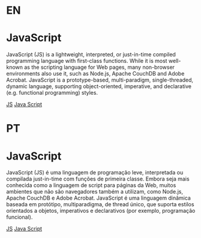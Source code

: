 # EN
# JavaScript

JavaScript (JS) is a lightweight, interpreted, or just-in-time compiled programming language with first-class functions. While it is most well-known as the scripting language for Web pages, many non-browser environments also use it, such as Node.js, Apache CouchDB and Adobe Acrobat. JavaScript is a prototype-based, multi-paradigm, single-threaded, dynamic language, supporting object-oriented, imperative, and declarative (e.g. functional programming) styles.

[JS](https://developer.mozilla.org/en-US/docs/Web/JavaScript)
[Java Script](https://www.javascript.com/)

# PT
# JavaScript

JavaScript (JS) é uma linguagem de programação leve, interpretada ou compilada just-in-time com funções de primeira classe. Embora seja mais conhecida como a linguagem de script para páginas da Web, muitos ambientes que não são navegadores também a utilizam, como Node.js, Apache CouchDB e Adobe Acrobat. JavaScript é uma linguagem dinâmica baseada em protótipo, multiparadigma, de thread único, que suporta estilos orientados a objetos, imperativos e declarativos (por exemplo, programação funcional).

[JS](https://developer.mozilla.org/en-US/docs/Web/JavaScript)
[Java Script](https://www.javascript.com/)